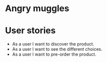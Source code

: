 # Angry muggles


# User stories

- As a user I want to discover the product.
- As a user I want to see the different choices.
- As a user I want to pre-order the product.